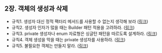 ## 2장. 객체의 생성과 삭제

- 규칙1. 생성자 대신 정적 팩터리 메서드를 사용할 수 없는지 생각해 보라 ([링크](rule1.md))
- 규칙2. 생성자 인자가 많을 때는 Builder 패턴 적용을 고려하라. ([링크](rule2.md))
- 규칙3. private 생성자나 enum 자료형은 싱글턴 패턴을 따르도록 설계하라. ([링크](rule3.md))
- 규칙4. 객체 생성을 막을 때는 private 생성자를 사용하라. ([링크](rule4.md))
- 규칙5. 불필요한 객체는 만들지 말라. ([링크](rule5.md))
